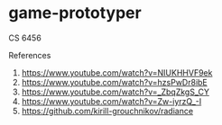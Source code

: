 # game-prototyper
CS 6456

References

1. https://www.youtube.com/watch?v=NIUKHHVF9ek
2. https://www.youtube.com/watch?v=hzsPwDr8ibE
3. https://www.youtube.com/watch?v=_ZbqZkgS_CY
4. https://www.youtube.com/watch?v=Zw-iyrzQ_-I
5. https://github.com/kirill-grouchnikov/radiance
